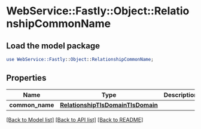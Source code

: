 # WebService::Fastly::Object::RelationshipCommonName

## Load the model package
```perl
use WebService::Fastly::Object::RelationshipCommonName;
```

## Properties
Name | Type | Description | Notes
------------ | ------------- | ------------- | -------------
**common_name** | [**RelationshipTlsDomainTlsDomain**](RelationshipTlsDomainTlsDomain.md) |  | [optional] 

[[Back to Model list]](../README.md#documentation-for-models) [[Back to API list]](../README.md#documentation-for-api-endpoints) [[Back to README]](../README.md)


